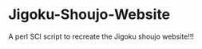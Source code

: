 Jigoku-Shoujo-Website
=====================

A perl SCI script to recreate the Jigoku shoujo website!!!
